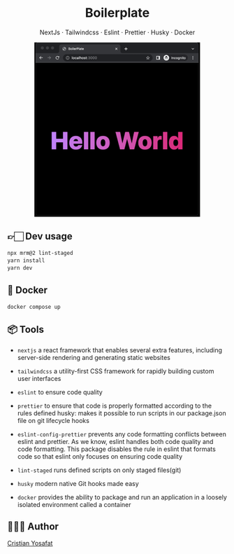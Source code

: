 <h1 align="center"> Boilerplate </h1>

<p align="center">
NextJs · Tailwindcss · Eslint · Prettier · Husky · Docker
</p>

<p align="center">
  <img src="boilerplate.png" width="380" alt="Boilerplate NextJs Tailwindcss Eslint Prettier Husky Docker">
</p>

## 👉🏻 Dev usage
```bash
npx mrm@2 lint-staged
yarn install
yarn dev
```

## 🐋 Docker
```bash
docker compose up
```

## 📦 Tools
- `nextjs` a react framework that enables several extra features, including server-side rendering and generating static websites

- `tailwindcss` a utility-first CSS framework for rapidly building custom user interfaces

- `eslint` to ensure code quality

- `prettier` to ensure that code is properly formatted according to the rules defined
husky: makes it possible to run scripts in our package.json file on git lifecycle hooks

- `eslint-config-prettier` prevents any code formatting conflicts between eslint and prettier. As we know, eslint handles both code quality and code formatting. This package disables the rule in eslint that formats code so that eslint only focuses on ensuring code quality

- `lint-staged` runs defined scripts on only staged files(git)

- `husky` modern native Git hooks made easy

- `docker` provides the ability to package and run an application in a loosely isolated environment called a container


## 👨🏻‍💻 Author
[Cristian Yosafat](https://github.com/blakepro)